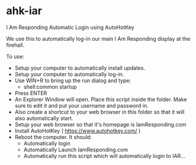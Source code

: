 # ahk-iar
I Am Responding Automatic Login using AutoHotKey

We use this to automatically log-in our main I Am Responding display at the firehall.

To use:
- Setup your computer to automatically install updates.
- Setup your computer to automatically log-in.
- Use WIN+R to bring up the run dialog and type:
  - shell:common startup
- Press ENTER
- An Explorer Window will open. Place this script inside the folder. Make sure to edit it and put your username and password in.
- Also create a shortcut to your web browser in this folder so that it will also automatically start.
- Setup your web browser so that it's homepage is IamResponding.com
- Install AutoHotKey ( https://www.autohotkey.com/ )
- Reboot the computer. It should:
  - Automatically login
  - Automatically Launch IamResponding.com
  - Automatically run this script which will automatically login to IAR...
